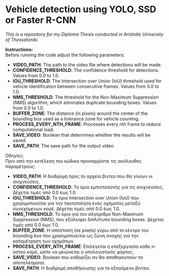# Vehicle detection using YOLO, SSD or Faster R-CNN

*This is a repository for my Diploma Thesis conducted in Aristotle University of Thessaloniki.*

**Instructions:**\
Before running the code adjust the following parameters:
- **VIDEO_PATH**: The path to the video file where detections will be made.<br />
- **CONFIDENCE_THRESHOLD**: The confidence threshold for detections. Values from 0.0 to 1.0.<br />
- **IOU_THRESHOLD**: The Intersection over Union (IoU) threshold used for vehicle identification between consecutive frames. Values from 0.0 to 1.0.<br />
- **NMS_THRESHOLD**: The threshold for the Non-Maximum Suppression (NMS) algorithm, which eliminates duplicate bounding boxes. Values from 0.0 to 1.0.<br />
- **BUFFER_ZONE**: The distance (in pixels) around the center of the bounding box used as a tolerance zone for vehicle counting.<br />
- **PROCESS_EVERY_NTH_FRAME**: Processes every nth frame to reduce computational load.<br />
- **SAVE_VIDEO**: Boolean that determines whether the results will be saved.<br />
- **SAVE_PATH**: The save path for the output video.<br />

Οδηγίες:\
Πριν από την εκτέλεση του κώδικα προσαρμόστε τις ακόλουθες παραμέτρους:
- **VIDEO_PATH**: Η διαδρομή προς το αρχείο βίντεο που θα γίνουν οι ανιχνεύσεις.<br />
- **CONFIDENCE_THRESHOLD**: Το όριο εμπιστοσύνης για τις ανιχνεύσεις. Δέχεται τιμές από 0.0 έως 1.0.<br />
- **IOU_THRESHOLD**: Το όριο Intersection over Union (IoU) που χρησιμοποιείται για την ταυτοποίηση ενός οχήματος μεταξύ συνεχόμενων καρέ. Δέχεται τιμές από 0.0 έως 1.0.<br />
- **NMS_THRESHOLD**: Το όριο για τον αλγόριθμο Non-Maximum Suppression (NMS), που εξαλείφει διπλότυπα bounding boxes. Δέχεται τιμές από 0.0 έως 1.0.<br />
- **BUFFER_ZONE**: Η απόσταση (σε pixels) γύρω από το κέντρο του bounding box που χρησιμοποιείται ως ζώνη ανοχής για την καταμέτρηση των οχημάτων.<br />
- **PROCESS_EVERY_NTH_FRAME**: Επιλέγεται η επεξεργασία κάθε n-οστού καρέ, ώστε να μειώνεται ο υπολογιστικός φόρτος.<br />
- **SAVE_VIDEO**: Boolean που καθορίζει αν θα αποθηκευτούν τα αποτελέσματα.<br />
- **SAVE_PATH**: Η διαδρομή αποθήκευσης για το εξαγόμενο βίντεο.<br />
